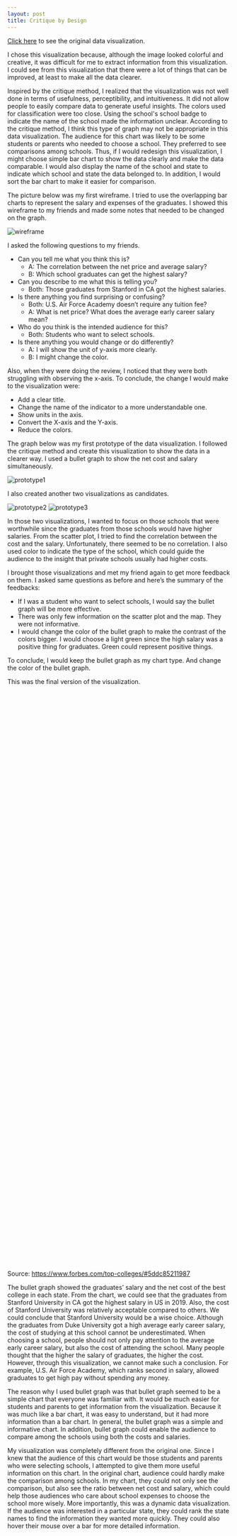 ```yaml
---
layout: post
title: Critique by Design
---
```

[Click here](https://howmuch.net/articles/best-college-on-each-state-2019) to see the original data visualization.

I chose this visualization because, although the image looked colorful and creative, it was difficult for me to extract information from this visualization. I could see from this visualization that there were a lot of things that can be improved, at least to make all the data clearer. 

Inspired by the critique method, I realized that the visualization was not well done in terms of usefulness, perceptibility, and intuitiveness. It did not allow people to easily compare data to generate useful insights. The colors used for classification were too close. Using the school's school badge to indicate the name of the school made the information unclear. According to the critique method, I think this type of graph may not be appropriate in this data visualization. The audience for this chart was likely to be some students or parents who needed to choose a school. They preferred to see comparisons among schools. Thus, if I would redesign this visualization, I might choose simple bar chart to show the data clearly and make the data comparable. I would also display the name of the school and state to indicate which school and state the data belonged to. In addition, I would sort the bar chart to make it easier for comparison. 

The picture below was my first wireframe. I tried to use the overlapping bar charts to represent the salary and expenses of the graduates. I showed this wireframe to my friends and made some notes that needed to be changed on the graph.

![wireframe](https://menyw.github.io/wireframe.png)

I asked the following questions to my friends.
-	Can you tell me what you think this is?
    - A: The correlation between the net price and average salary?
    - B: Which school graduates can get the highest salary?
-	Can you describe to me what this is telling you?
    - Both: Those graduates from Stanford in CA got the highest salaries.
-	Is there anything you find surprising or confusing?
    - Both: U.S. Air Force Academy doesn’t require any tuition fee?
    - A: What is net price? What does the average early career salary mean?
-	Who do you think is the intended audience for this?
    - Both: Students who want to select schools.
-	Is there anything you would change or do differently?
    - A: I will show the unit of y-axis more clearly.
    - B: I might change the color.

Also, when they were doing the review, I noticed that they were both struggling with observing the x-axis. To conclude, the change I would make to the visualization were:
-	Add a clear title.
-	Change the name of the indicator to a more understandable one.
-	Show units in the axis.
-	Convert the X-axis and the Y-axis.
-	Reduce the colors.

The graph below was my first prototype of the data visualization. I followed the critique method and create this visualization to show the data in a clearer way. I used a bullet graph to show the net cost and salary simultaneously.

![prototype1](https://menyw.github.io/prototype1.png)

I also created another two visualizations as candidates.

![prototype2](https://menyw.github.io/prototype2.png)
![prototype3](https://menyw.github.io/prototype3.png)

In those two visualizations, I wanted to focus on those schools that were worthwhile since the graduates from those schools would have higher salaries. From the scatter plot, I tried to find the correlation between the cost and the salary. Unfortunately, there seemed to be no correlation. I also used color to indicate the type of the school, which could guide the audience to the insight that private schools usually had higher costs. 

I brought those visualizations and met my friend again to get more feedback on them. I asked same questions as before and here’s the summary of the feedbacks:
-	If I was a student who want to select schools, I would say the bullet graph will be more effective.
-	There was only few information on the scatter plot and the map. They were not informative.
-	I would change the color of the bullet graph to make the contrast of the colors bigger. I would choose a light green since the high salary was a positive thing for graduates. Green could represent positive things.

To conclude, I would keep the bullet graph as my chart type. And change the color of the bullet graph.

This was the final version of the visualization.

<script type='text/javascript' src='https://prod-useast-a.online.tableau.com/javascripts/api/viz_v1.js'></script><div class='tableauPlaceholder' style='width: 929px; height: 1290px;'><object class='tableauViz' width='929' height='1290' style='display:none;'><param name='host_url' value='https%3A%2F%2Fprod-useast-a.online.tableau.com%2F' /> <param name='embed_code_version' value='3' /> <param name='site_root' value='&#47;t&#47;menyw' /><param name='name' value='TSWD_AS3&#47;Dashboard1' /><param name='tabs' value='no' /><param name='toolbar' value='yes' /><param name='showAppBanner' value='false' /></object></div>

Source: https://www.forbes.com/top-colleges/#5ddc85211987

The bullet graph showed the graduates’ salary and the net cost of the best college in each state. From the chart, we could see that the graduates from Stanford University in CA got the highest salary in US in 2019. Also, the cost of Stanford University was relatively acceptable compared to others. We could conclude that Stanford University would be a wise choice. Although the graduates from Duke University got a high average early career salary, the cost of studying at this school cannot be underestimated. When choosing a school, people should not only pay attention to the average early career salary, but also the cost of attending the school. Many people thought that the higher the salary of graduates, the higher the cost. However, through this visualization, we cannot make such a conclusion. For example, U.S. Air Force Academy, which ranks second in salary, allowed graduates to get high pay without spending any money.

The reason why I used bullet graph was that bullet graph seemed to be a simple chart that everyone was familiar with. It would be much easier for students and parents to get information from the visualization. Because it was much like a bar chart, it was easy to understand, but it had more information than a bar chart. In general, the bullet graph was a simple and informative chart. In addition, bullet graph could enable the audience to compare among the schools using both the costs and salaries.

My visualization was completely different from the original one. Since I knew that the audience of this chart would be those students and parents who were selecting schools, I attempted to give them more useful information on this chart. In the original chart, audience could hardly make the comparison among schools. In my chart, they could not only see the comparison, but also see the ratio between net cost and salary, which could help those audiences who care about school expenses to choose the school more wisely. More importantly, this was a dynamic data visualization. If the audience was interested in a particular state, they could rank the state names to find the information they wanted more quickly. They could also hover their mouse over a bar for more detailed information.



